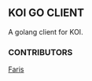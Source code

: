 KOI GO CLIENT
-------------

A golang client for KOI.

### CONTRIBUTORS

[Faris](https://github.com/madebyais)
